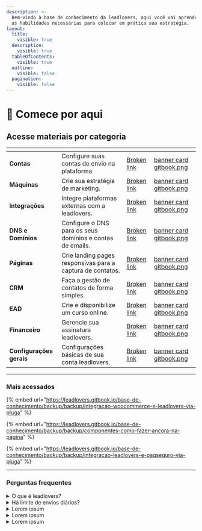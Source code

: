 ```yaml
---
description: >-
  Bem-vindo à base de conhecimento da leadlovers, aqui você vai aprender todas
  as habilidades necessárias para colocar em prática sua estratégia.
layout:
  title:
    visible: true
  description:
    visible: true
  tableOfContents:
    visible: true
  outline:
    visible: false
  pagination:
    visible: false
---
```


# 🏁 Comece por aqui

## Acesse materiais por categoria

<table data-view="cards" data-full-width="false"><thead><tr><th></th><th></th><th data-hidden data-card-target data-type="content-ref"></th><th data-hidden data-card-cover data-type="files"></th></tr></thead><tbody><tr><td><strong>Contas</strong></td><td>Configure suas contas de envio na plataforma.</td><td><a href="broken-reference">Broken link</a></td><td><a href=".gitbook/assets/banner card gitbook.png">banner card gitbook.png</a></td></tr><tr><td><strong>Máquinas</strong></td><td>Crie sua estratégia de marketing.</td><td><a href="broken-reference">Broken link</a></td><td><a href=".gitbook/assets/banner card gitbook.png">banner card gitbook.png</a></td></tr><tr><td><strong>Integrações</strong></td><td>Integre plataformas externas com a leadlovers.</td><td><a href="broken-reference">Broken link</a></td><td><a href=".gitbook/assets/banner card gitbook.png">banner card gitbook.png</a></td></tr><tr><td><strong>DNS e Domínios</strong></td><td>Configure o DNS para os seus domínios e contas de emails.</td><td><a href="broken-reference">Broken link</a></td><td><a href=".gitbook/assets/banner card gitbook.png">banner card gitbook.png</a></td></tr><tr><td><strong>Páginas</strong></td><td>Crie landing pages responsívas para a captura de contatos.</td><td><a href="broken-reference">Broken link</a></td><td><a href=".gitbook/assets/banner card gitbook.png">banner card gitbook.png</a></td></tr><tr><td><strong>CRM</strong></td><td>Faça a gestão de contatos de forma simples.</td><td><a href="broken-reference">Broken link</a></td><td><a href=".gitbook/assets/banner card gitbook.png">banner card gitbook.png</a></td></tr><tr><td><strong>EAD</strong></td><td>Crie e disponibilize um curso online.</td><td><a href="broken-reference">Broken link</a></td><td><a href=".gitbook/assets/banner card gitbook.png">banner card gitbook.png</a></td></tr><tr><td><strong>Financeiro</strong></td><td>Gerencie sua assinatura leadlovers.</td><td><a href="broken-reference">Broken link</a></td><td><a href=".gitbook/assets/banner card gitbook.png">banner card gitbook.png</a></td></tr><tr><td><strong>Configurações gerais</strong></td><td>Configurações básicas de sua conta leadlovers.</td><td><a href="broken-reference">Broken link</a></td><td><a href=".gitbook/assets/banner card gitbook.png">banner card gitbook.png</a></td></tr></tbody></table>

***

### Mais acessados

{% embed url="https://leadlovers.gitbook.io/base-de-conhecimento/backup/backup/integracao-woocommerce-e-leadlovers-via-pluga" %}

{% embed url="https://leadlovers.gitbook.io/base-de-conhecimento/backup/backup/componentes-como-fazer-ancora-na-pagina" %}

{% embed url="https://leadlovers.gitbook.io/base-de-conhecimento/backup/backup/integracao-leadlovers-e-pagseguro-via-pluga" %}

***

### Perguntas frequentes

<details>

<summary>O que é leadlovers?</summary>



</details>

<details>

<summary>Há limite de envios diários?</summary>



</details>

<details>

<summary>Lorem ipsum</summary>



</details>

<details>

<summary>Lorem ipsum</summary>



</details>

<details>

<summary>Lorem ipsum</summary>



</details>
